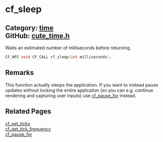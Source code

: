 [](../header.md ':include')

# cf_sleep

Category: [time](/api_reference?id=time)  
GitHub: [cute_time.h](https://github.com/RandyGaul/cute_framework/blob/master/include/cute_time.h)  
---

Waits an estimated number of milliseconds before returning.

```cpp
CF_API void CF_CALL cf_sleep(int milliseconds);
```

## Remarks

This function actually sleeps the application. If you want to instead pause updates without locking the entire
applcation (so you can e.g. continue rendering and capturing user inputs) use [cf_pause_for](/time/cf_pause_for.md) instead.

## Related Pages

[cf_get_ticks](/time/cf_get_ticks.md)  
[cf_get_tick_frequency](/time/cf_get_tick_frequency.md)  
[cf_pause_for](/time/cf_pause_for.md)  
